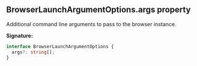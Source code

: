 ## BrowserLaunchArgumentOptions.args property

Additional command line arguments to pass to the browser instance.

**Signature:**

```typescript
interface BrowserLaunchArgumentOptions {
  args?: string[];
}
```

